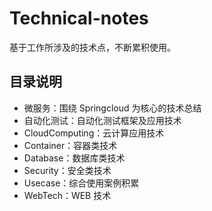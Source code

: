 # Technical-notes

基于工作所涉及的技术点，不断累积使用。

## 目录说明

* 微服务：围绕 Springcloud 为核心的技术总结
* 自动化测试：自动化测试框架及应用技术
* CloudComputing：云计算应用技术
* Container：容器类技术
* Database：数据库类技术
* Security：安全类技术
* Usecase：综合使用案例积累
* WebTech：WEB 技术